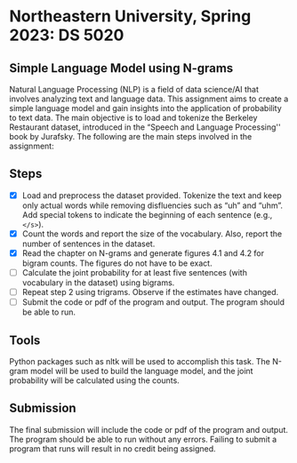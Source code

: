 # Northeastern University, Spring 2023: DS 5020
## Simple Language Model using N-grams

Natural Language Processing (NLP) is a field of data science/AI that involves analyzing text and language data. This assignment aims to create a simple language model and gain insights into the application of probability to text data. The main objective is to load and tokenize the Berkeley Restaurant dataset, introduced in the “Speech and Language Processing'' book by Jurafsky. The following are the main steps involved in the assignment:

## Steps

- [x] Load and preprocess the dataset provided. Tokenize the text and keep 
   only actual words while removing disfluencies such as “uh” and “uhm”. Add special tokens to indicate the beginning of each sentence (e.g., `</s>`).
- [x] Count the words and report the size of the vocabulary. Also, report the 
  number of sentences in the dataset.
- [x] Read the chapter on N-grams and generate figures 4.1 and 4.2 for bigram 
  counts. The figures do not have to be exact. 
- [ ] Calculate the joint probability for at least five sentences (with 
  vocabulary in the dataset) using bigrams. 
- [ ] Repeat step 2 using trigrams. Observe if the estimates have changed. 
- [ ] Submit the code or pdf of the program and output. The program should be 
  able to run.

## Tools

Python packages such as nltk will be used to accomplish this task. The N-gram model will be used to build the language model, and the joint probability will be calculated using the counts.

## Submission

The final submission will include the code or pdf of the program and output. The program should be able to run without any errors. Failing to submit a program that runs will result in no credit being assigned.